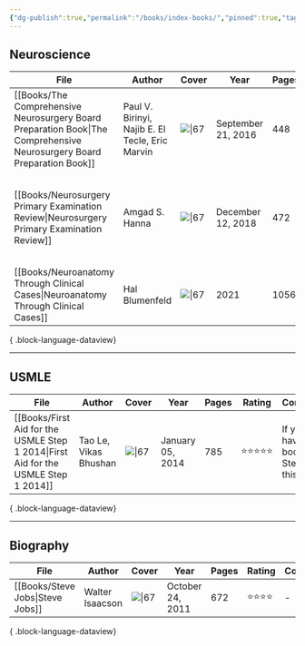 ```yaml
---
{"dg-publish":true,"permalink":"/books/index-books/","pinned":true,"tags":["book","index"],"created":"2023-11-03T21:15:01.722-07:00","updated":"2023-11-03T22:43:16.086-07:00"}
---
```



## Neuroscience

| File                                                                                                                      | Author                                          | Cover                                                                                                                    | Year               | Pages | Rating     | Comment                                                                              |
| ------------------------------------------------------------------------------------------------------------------------- | ----------------------------------------------- | ------------------------------------------------------------------------------------------------------------------------ | ------------------ | ----- | ---------- | ------------------------------------------------------------------------------------ |
| [[Books/The Comprehensive Neurosurgery Board Preparation Book\|The Comprehensive Neurosurgery Board Preparation Book]] | Paul V. Birinyi, Najib E. El Tecle, Eric Marvin | ![\|67](http://books.google.com/books/content?id=U32fDAAAQBAJ&printsec=frontcover&img=1&zoom=1&edge=curl&source=gbs_api) | September 21, 2016 | 448   | ⭐️⭐️⭐️⭐️⭐️ | Excellent Q&A book, recommend for early stage knowledge accumulation.                |
| [[Books/Neurosurgery Primary Examination Review\|Neurosurgery Primary Examination Review]]                             | Amgad S. Hanna                                  | ![\|67](http://books.google.com/books/content?id=wtB-DwAAQBAJ&printsec=frontcover&img=1&zoom=1&edge=curl&source=gbs_api) | December 12, 2018  | 472   | ⭐️⭐️⭐️⭐️⭐️ | Q&A review book with excellent diagrams and tables, recommend for late stage review. |
| [[Books/Neuroanatomy Through Clinical Cases\|Neuroanatomy Through Clinical Cases]]                                     | Hal Blumenfeld                                  | ![\|67](http://books.google.com/books/content?id=PgdTzQEACAAJ&printsec=frontcover&img=1&zoom=1&source=gbs_api)           | 2021               | 1056  | ⭐️⭐️⭐️⭐️⭐️ | The best neuroanatomy book.                                                          |

{ .block-language-dataview}

---

## USMLE

| File                                                                                  | Author                | Cover                                                                                                          | Year             | Pages | Rating     | Comment                                          |
| ------------------------------------------------------------------------------------- | --------------------- | -------------------------------------------------------------------------------------------------------------- | ---------------- | ----- | ---------- | ------------------------------------------------ |
| [[Books/First Aid for the USMLE Step 1 2014\|First Aid for the USMLE Step 1 2014]] | Tao Le, Vikas Bhushan | ![\|67](http://books.google.com/books/content?id=0TZPAgAAQBAJ&printsec=frontcover&img=1&zoom=1&source=gbs_api) | January 05, 2014 | 785   | ⭐️⭐️⭐️⭐️⭐️ | If you can have one book for Step 1, this is it. |

{ .block-language-dataview}


---

## Biography

| File                                | Author          | Cover                                                                                                                    | Year             | Pages | Rating   | Comment |
| ----------------------------------- | --------------- | ------------------------------------------------------------------------------------------------------------------------ | ---------------- | ----- | -------- | ------- |
| [[Books/Steve Jobs\|Steve Jobs]] | Walter Isaacson | ![\|67](http://books.google.com/books/content?id=I6R8MXStPXgC&printsec=frontcover&img=1&zoom=1&edge=curl&source=gbs_api) | October 24, 2011 | 672   | ⭐️⭐️⭐️⭐️ | \-      |

{ .block-language-dataview}
